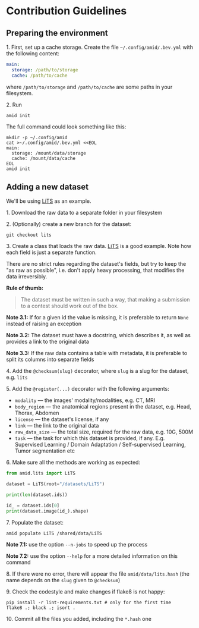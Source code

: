 # Contribution Guidelines

## Preparing the environment

1\. First, set up a cache storage. Create the file `~/.config/amid/.bev.yml` with the following content:

```yaml
main:
  storage: /path/to/storage
  cache: /path/to/cache
```

where `/path/to/storage` and `/path/to/cache` are some paths in your filesystem.

2\. Run

```shell
amid init
```

The full command could look something like this:

```shell
mkdir -p ~/.config/amid
cat >~/.config/amid/.bev.yml <<EOL
main:
  storage: /mount/data/storage
  cache: /mount/data/cache
EOL
amid init
```

## Adding a new dataset

We'll be using [LiTS](https://github.com/neuro-ml/amid/blob/master/amid/lits.py) as an example.

1\. Download the raw data to a separate folder in your filesystem

2\. (Optionally) create a new branch for the dataset:

```shell
git checkout lits
```

3\. Create a class that loads the raw data. [LiTS](https://github.com/neuro-ml/amid/blob/master/amid/lits.py) is a good
example. Note how each field is just a separate function.

There are no strict rules regarding the dataset's fields, but try to keep the "as raw as possible", i.e. don't apply
heavy processing, that modifies the data irreversibly.

**Rule of thumb:**

> The dataset must be written in such a way, that making a submission to a contest should work out of the box.

**Note 3.1:** If for a given id the value is missing, it is preferable to return `None` instead of raising an exception

**Note 3.2:** The dataset must have a docstring, which describes it, as well as provides a link to the original data

**Note 3.3:** If the raw data contains a table with metadata, it is preferable to split its columns into separate fields

4\. Add the `@checksum(slug)` decorator, where `slug` is a slug for the dataset, e.g. `lits`

5\. Add the `@register(...)` decorator with the following arguments:

- `modality` — the images' modality/modalities, e.g. CT, MRI
- `body_region` — the anatomical regions present in the dataset, e.g. Head, Thorax, Abdomen
- `license` — the dataset's license, if any
- `link` — the link to the original data
- `raw_data_size` — the total size, required for the raw data, e.g. 10G, 500M
- `task` — the task for which this dataset is provided, if any. E.g. Supervised Learning / Domain Adaptation /
  Self-supervised Learning, Tumor segmentation etc

6\. Make sure all the methods are working as expected:

```python
from amid.lits import LiTS

dataset = LiTS(root="/datasets/LiTS")

print(len(dataset.ids))

id_ = dataset.ids[0]
print(dataset.image(id_).shape)
```

7\. Populate the dataset:

```shell
amid populate LiTS /shared/data/LiTS
```

**Note 7.1:** use the option `--n-jobs` to speed up the process

**Note 7.2:** use the option `--help` for a more detailed information on this command

8\. If there were no error, there will appear the file `amid/data/lits.hash` (the name depends on the `slug` given
to `@checksum`)

9\. Check the codestyle and make changes if flake8 is not happy:

```shell
pip install -r lint-requirements.txt # only for the first time
flake8 .; black .; isort .
```

10\. Commit all the files you added, including the `*.hash` one

